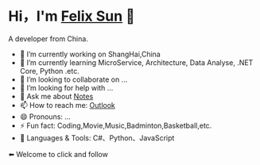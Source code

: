 <!--
**GeekPowerFelixSun/GeekPowerFelixSun** is a ✨ _special_ ✨ repository because its `README.md` (this file) appears on your GitHub profile.
Here are some ideas to get you started:
-->
# Hi，I'm [Felix Sun](https://github.com/GeekPowerFelixSun) 👋

A developer from China.

- 🔭 I’m currently working on ShangHai,China
- 🌱 I’m currently learning MicroService, Architecture, Data Analyse, .NET Core, Python .etc.
- 👯 I’m looking to collaborate on ...
- 🤔 I’m looking for help with ...
- 💬 Ask me about [Notes](https://www.yuque.com/)
- 📫 How to reach me: [Outlook](Felix.SunKJ@outlook.com)
- 😄 Pronouns: ...
- ⚡ Fun fact: Coding,Movie,Music,Badminton,Basketball,etc.
- 📕 Languages & Tools: C#、Python、JavaScript

⬅️ Welcome to click and follow

